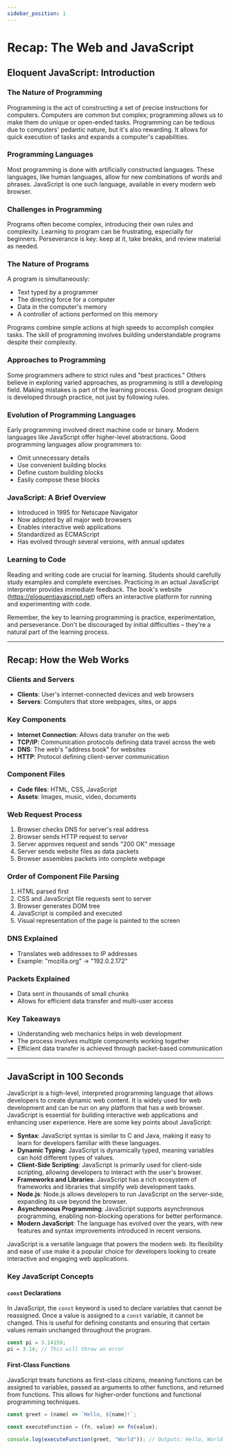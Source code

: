 ```yaml
---
sidebar_position: 1
---
```


# Recap: The Web and JavaScript

## Eloquent JavaScript: Introduction

### The Nature of Programming

Programming is the act of constructing a set of precise instructions for computers. Computers are common but complex; programming allows us to make them do unique or open-ended tasks. Programming can be tedious due to computers' pedantic nature, but it's also rewarding. It allows for quick execution of tasks and expands a computer's capabilities.

### Programming Languages

Most programming is done with artificially constructed languages. These languages, like human languages, allow for new combinations of words and phrases. JavaScript is one such language, available in every modern web browser.

### Challenges in Programming

Programs often become complex, introducing their own rules and complexity. Learning to program can be frustrating, especially for beginners. Perseverance is key: keep at it, take breaks, and review material as needed.

### The Nature of Programs

A program is simultaneously:

- Text typed by a programmer
- The directing force for a computer
- Data in the computer's memory
- A controller of actions performed on this memory

Programs combine simple actions at high speeds to accomplish complex tasks. The skill of programming involves building understandable programs despite their complexity.

### Approaches to Programming

Some programmers adhere to strict rules and "best practices." Others believe in exploring varied approaches, as programming is still a developing field. Making mistakes is part of the learning process. Good program design is developed through practice, not just by following rules.

### Evolution of Programming Languages

Early programming involved direct machine code or binary. Modern languages like JavaScript offer higher-level abstractions. Good programming languages allow programmers to:

- Omit unnecessary details
- Use convenient building blocks
- Define custom building blocks
- Easily compose these blocks

### JavaScript: A Brief Overview

- Introduced in 1995 for Netscape Navigator
- Now adopted by all major web browsers
- Enables interactive web applications
- Standardized as ECMAScript
- Has evolved through several versions, with annual updates

### Learning to Code

Reading and writing code are crucial for learning. Students should carefully study examples and complete exercises. Practicing in an actual JavaScript interpreter provides immediate feedback. The book's website (https://eloquentjavascript.net) offers an interactive platform for running and experimenting with code.

Remember, the key to learning programming is practice, experimentation, and perseverance. Don't be discouraged by initial difficulties – they're a natural part of the learning process.

---

## Recap: How the Web Works

### Clients and Servers

- **Clients**: User's internet-connected devices and web browsers
- **Servers**: Computers that store webpages, sites, or apps

### Key Components

- **Internet Connection**: Allows data transfer on the web
- **TCP/IP**: Communication protocols defining data travel across the web
- **DNS**: The web's "address book" for websites
- **HTTP**: Protocol defining client-server communication

### Component Files

- **Code files**: HTML, CSS, JavaScript
- **Assets**: Images, music, video, documents

### Web Request Process

1. Browser checks DNS for server's real address
2. Browser sends HTTP request to server
3. Server approves request and sends "200 OK" message
4. Server sends website files as data packets
5. Browser assembles packets into complete webpage

### Order of Component File Parsing

1. HTML parsed first
2. CSS and JavaScript file requests sent to server
3. Browser generates DOM tree
4. JavaScript is compiled and executed
5. Visual representation of the page is painted to the screen

### DNS Explained

- Translates web addresses to IP addresses
- Example: "mozilla.org" → "192.0.2.172"

### Packets Explained

- Data sent in thousands of small chunks
- Allows for efficient data transfer and multi-user access

### Key Takeaways

- Understanding web mechanics helps in web development
- The process involves multiple components working together
- Efficient data transfer is achieved through packet-based communication

---

## JavaScript in 100 Seconds

JavaScript is a high-level, interpreted programming language that allows developers to create dynamic web content. It is widely used for web development and can be run on any platform that has a web browser. JavaScript is essential for building interactive web applications and enhancing user experience. Here are some key points about JavaScript:

- **Syntax**: JavaScript syntax is similar to C and Java, making it easy to learn for developers familiar with these languages.
- **Dynamic Typing**: JavaScript is dynamically typed, meaning variables can hold different types of values.
- **Client-Side Scripting**: JavaScript is primarily used for client-side scripting, allowing developers to interact with the user's browser.
- **Frameworks and Libraries**: JavaScript has a rich ecosystem of frameworks and libraries that simplify web development tasks.
- **Node.js**: Node.js allows developers to run JavaScript on the server-side, expanding its use beyond the browser.
- **Asynchronous Programming**: JavaScript supports asynchronous programming, enabling non-blocking operations for better performance.
- **Modern JavaScript**: The language has evolved over the years, with new features and syntax improvements introduced in recent versions.

JavaScript is a versatile language that powers the modern web. Its flexibility and ease of use make it a popular choice for developers looking to create interactive and engaging web applications.

### Key JavaScript Concepts

#### `const` Declarations

In JavaScript, the `const` keyword is used to declare variables that cannot be reassigned. Once a value is assigned to a `const` variable, it cannot be changed. This is useful for defining constants and ensuring that certain values remain unchanged throughout the program.

```javascript
const pi = 3.14159;
pi = 3.14; // This will throw an error
```

#### First-Class Functions

JavaScript treats functions as first-class citizens, meaning functions can be assigned to variables, passed as arguments to other functions, and returned from functions. This allows for higher-order functions and functional programming techniques.

```javascript
const greet = (name) => `Hello, ${name}!`;

const executeFunction = (fn, value) => fn(value);

console.log(executeFunction(greet, "World")); // Outputs: Hello, World!
```

